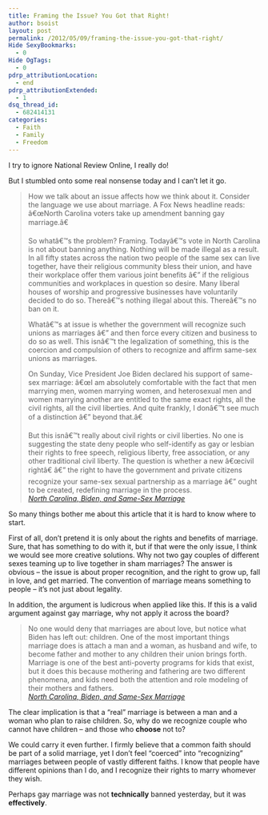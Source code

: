```yaml
---
title: Framing the Issue? You Got that Right!
author: bsoist
layout: post
permalink: /2012/05/09/framing-the-issue-you-got-that-right/
Hide SexyBookmarks:
  - 0
Hide OgTags:
  - 0
pdrp_attributionLocation:
  - end
pdrp_attributionExtended:
  - 1
dsq_thread_id:
  - 682414131
categories:
  - Faith
  - Family
  - Freedom
---
```

I try to ignore National Review Online, I really do!

But I stumbled onto some real nonsense today and I can&#8217;t let it go.

> How we talk about an issue affects how we think about it. Consider the language we use about marriage. A Fox News headline reads: â€œNorth Carolina voters take up amendment banning gay marriage.â€
> 
> So whatâ€™s the problem? Framing. Todayâ€™s vote in North Carolina is not about banning anything. Nothing will be made illegal as a result. In all fifty states across the nation two people of the same sex can live together, have their religious community bless their union, and have their workplace offer them various joint benefits â€” if the religious communities and workplaces in question so desire. Many liberal houses of worship and progressive businesses have voluntarily decided to do so. Thereâ€™s nothing illegal about this. Thereâ€™s no ban on it.
> 
> Whatâ€™s at issue is whether the government will recognize such unions as marriages â€” and then force every citizen and business to do so as well. This isnâ€™t the legalization of something, this is the coercion and compulsion of others to recognize and affirm same-sex unions as marriages.
> 
> On Sunday, Vice President Joe Biden declared his support of same-sex marriage: â€œI am absolutely comfortable with the fact that men marrying men, women marrying women, and heterosexual men and women marrying another are entitled to the same exact rights, all the civil rights, all the civil liberties. And quite frankly, I donâ€™t see much of a distinction â€” beyond that.â€
> 
> But this isnâ€™t really about civil rights or civil liberties. No one is suggesting the state deny people who self-identify as gay or lesbian their rights to free speech, religious liberty, free association, or any other traditional civil liberty. The question is whether a new â€œcivil rightâ€ â€” the right to have the government and private citizens recognize your same-sex sexual partnership as a marriage â€” ought to be created, redefining marriage in the process.  
> <cite><a href="http://www.nationalreview.com/corner/299394/north-carolina-biden-and-same-sex-marriage-ryan-t-anderson">North Carolina, Biden, and Same-Sex Marriage</a></cite>

So many things bother me about this article that it is hard to know where to start.

First of all, don&#8217;t pretend it is only about the rights and benefits of marriage. Sure, that has something to do with it, but if that were the only issue, I think we would see more creative solutions. Why not two gay couples of different sexes teaming up to live together in sham marriages? The answer is obvious &#8211; the issue is about proper recognition, and the right to grow up, fall in love, and get married. The convention of marriage means something to people &#8211; it&#8217;s not just about legality. 

In addition, the argument is ludicrous when applied like this. If this is a valid argument against gay marriage, why not apply it across the board? 

> No one would deny that marriages are about love, but notice what Biden has left out: children. One of the most important things marriage does is attach a man and a woman, as husband and wife, to become father and mother to any children their union brings forth. Marriage is one of the best anti-poverty programs for kids that exist, but it does this because mothering and fathering are two different phenomena, and kids need both the attention and role modeling of their mothers and fathers.  
> <cite><a href="http://www.nationalreview.com/corner/299394/north-carolina-biden-and-same-sex-marriage-ryan-t-anderson">North Carolina, Biden, and Same-Sex Marriage</a></cite>

The clear implication is that a &#8220;real&#8221; marriage is between a man and a woman who plan to raise children. So, why do we recognize couple who cannot have children &#8211; and those who **choose** not to?

We could carry it even further. I firmly believe that a common faith should be part of a solid marriage, yet I don&#8217;t feel &#8220;coerced&#8221; into &#8220;recognizing&#8221; marriages between people of vastly different faiths. I know that people have different opinions than I do, and I recognize their rights to marry whomever they wish. 

Perhaps gay marriage was not **technically** banned yesterday, but it was **effectively**.
